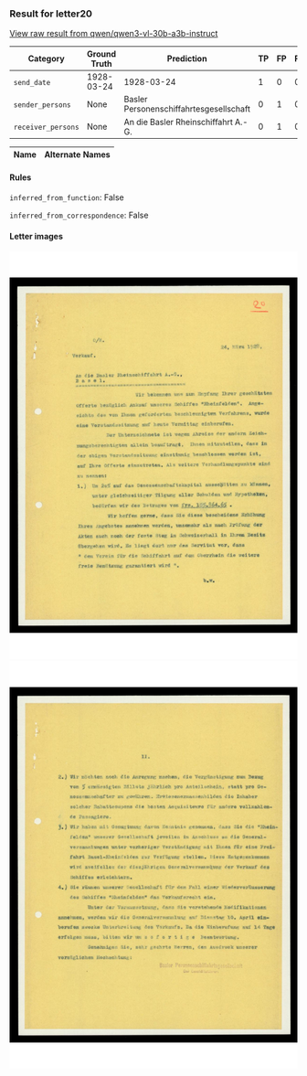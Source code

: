 ### Result for letter20
[View raw result from qwen/qwen3-vl-30b-a3b-instruct](https://github.com/RISE-UNIBAS/humanities_data_benchmark/blob/main/results/2025-10-20/T0254/request_T0254_letter20.json)


| Category          | Ground Truth | Prediction | TP | FP | FN |
|------------------|--------------|------------|----|----|----|
| `send_date`        | 1928-03-24 | 1928-03-24 | 1 | 0 | 0 |
| `sender_persons`  | None | Basler Personenschiffahrtesgesellschaft | 0 | 1 | 0 |
| `receiver_persons` | None | An die Basler Rheinschiffahrt A.-G. | 0 | 1 | 0 |

| Name | Alternate Names |
| --- | --- |

#### Rules
`inferred_from_function`: False

`inferred_from_correspondence`: False

#### Letter images

<img src="https://github.com/RISE-UNIBAS/humanities_data_benchmark/blob/main/benchmarks/metadata_extraction/images/letter20_p1.jpg?raw=true" alt="letter20_p1.jpg" width="800px">

<img src="https://github.com/RISE-UNIBAS/humanities_data_benchmark/blob/main/benchmarks/metadata_extraction/images/letter20_p2.jpg?raw=true" alt="letter20_p2.jpg" width="800px">

